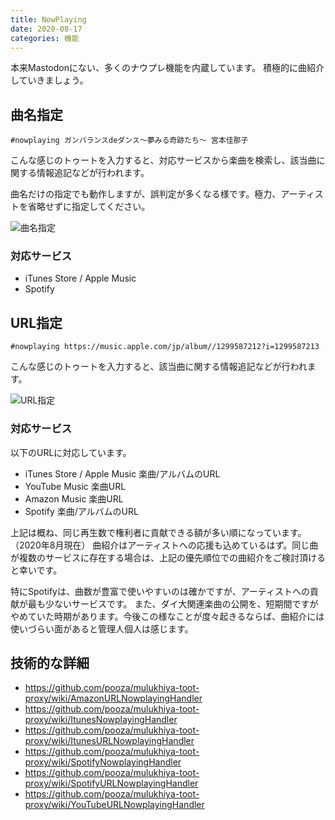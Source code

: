 ```yaml
---
title: NowPlaying
date: 2020-08-17
categories: 機能
---
```


本来Mastodonにない、多くのナウプレ機能を内蔵しています。
積極的に曲紹介していきましょう。

## 曲名指定

`#nowplaying ガンバランスdeダンス〜夢みる奇跡たち〜 宮本佳那子`

こんな感じのトゥートを入力すると、対応サービスから楽曲を検索し、該当曲に関する情報追記などが行われます。

曲名だけの指定でも動作しますが、誤判定が多くなる様です。極力、アーティストを省略せずに指定してください。

![曲名指定](曲名指定.png)

### 対応サービス

- iTunes Store / Apple Music
- Spotify

## URL指定

`#nowplaying https://music.apple.com/jp/album//1299587212?i=1299587213`

こんな感じのトゥートを入力すると、該当曲に関する情報追記などが行われます。

![URL指定](URL指定.png)

### 対応サービス

以下のURLに対応しています。

- iTunes Store / Apple Music 楽曲/アルバムのURL
- YouTube Music 楽曲URL
- Amazon Music 楽曲URL
- Spotify 楽曲/アルバムのURL

上記は概ね、同じ再生数で権利者に貢献できる額が多い順になっています。（2020年8月現在）
曲紹介はアーティストへの応援も込めているはず。同じ曲が複数のサービスに存在する場合は、上記の優先順位での曲紹介をご検討頂けると幸いです。

特にSpotifyは、曲数が豊富で使いやすいのは確かですが、アーティストへの貢献が最も少ないサービスです。
また、ダイ大関連楽曲の公開を、短期間ですがやめていた時期があります。今後この様なことが度々起きるならば、曲紹介には使いづらい面があると管理人個人は感じます。

## 技術的な詳細
- https://github.com/pooza/mulukhiya-toot-proxy/wiki/AmazonURLNowplayingHandler
- https://github.com/pooza/mulukhiya-toot-proxy/wiki/ItunesNowplayingHandler
- https://github.com/pooza/mulukhiya-toot-proxy/wiki/ItunesURLNowplayingHandler
- https://github.com/pooza/mulukhiya-toot-proxy/wiki/SpotifyNowplayingHandler
- https://github.com/pooza/mulukhiya-toot-proxy/wiki/SpotifyURLNowplayingHandler
- https://github.com/pooza/mulukhiya-toot-proxy/wiki/YouTubeURLNowplayingHandler




